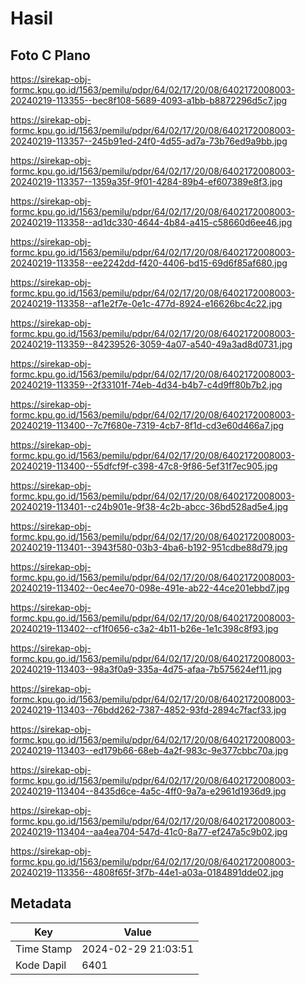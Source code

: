 # Hasil

## Foto C Plano

https://sirekap-obj-formc.kpu.go.id/1563/pemilu/pdpr/64/02/17/20/08/6402172008003-20240219-113355--bec8f108-5689-4093-a1bb-b8872296d5c7.jpg

https://sirekap-obj-formc.kpu.go.id/1563/pemilu/pdpr/64/02/17/20/08/6402172008003-20240219-113357--245b91ed-24f0-4d55-ad7a-73b76ed9a9bb.jpg

https://sirekap-obj-formc.kpu.go.id/1563/pemilu/pdpr/64/02/17/20/08/6402172008003-20240219-113357--1359a35f-9f01-4284-89b4-ef607389e8f3.jpg

https://sirekap-obj-formc.kpu.go.id/1563/pemilu/pdpr/64/02/17/20/08/6402172008003-20240219-113358--ad1dc330-4644-4b84-a415-c58660d6ee46.jpg

https://sirekap-obj-formc.kpu.go.id/1563/pemilu/pdpr/64/02/17/20/08/6402172008003-20240219-113358--ee2242dd-f420-4406-bd15-69d6f85af680.jpg

https://sirekap-obj-formc.kpu.go.id/1563/pemilu/pdpr/64/02/17/20/08/6402172008003-20240219-113358--af1e2f7e-0e1c-477d-8924-e16626bc4c22.jpg

https://sirekap-obj-formc.kpu.go.id/1563/pemilu/pdpr/64/02/17/20/08/6402172008003-20240219-113359--84239526-3059-4a07-a540-49a3ad8d0731.jpg

https://sirekap-obj-formc.kpu.go.id/1563/pemilu/pdpr/64/02/17/20/08/6402172008003-20240219-113359--2f33101f-74eb-4d34-b4b7-c4d9ff80b7b2.jpg

https://sirekap-obj-formc.kpu.go.id/1563/pemilu/pdpr/64/02/17/20/08/6402172008003-20240219-113400--7c7f680e-7319-4cb7-8f1d-cd3e60d466a7.jpg

https://sirekap-obj-formc.kpu.go.id/1563/pemilu/pdpr/64/02/17/20/08/6402172008003-20240219-113400--55dfcf9f-c398-47c8-9f86-5ef31f7ec905.jpg

https://sirekap-obj-formc.kpu.go.id/1563/pemilu/pdpr/64/02/17/20/08/6402172008003-20240219-113401--c24b901e-9f38-4c2b-abcc-36bd528ad5e4.jpg

https://sirekap-obj-formc.kpu.go.id/1563/pemilu/pdpr/64/02/17/20/08/6402172008003-20240219-113401--3943f580-03b3-4ba6-b192-951cdbe88d79.jpg

https://sirekap-obj-formc.kpu.go.id/1563/pemilu/pdpr/64/02/17/20/08/6402172008003-20240219-113402--0ec4ee70-098e-491e-ab22-44ce201ebbd7.jpg

https://sirekap-obj-formc.kpu.go.id/1563/pemilu/pdpr/64/02/17/20/08/6402172008003-20240219-113402--cf1f0656-c3a2-4b11-b26e-1e1c398c8f93.jpg

https://sirekap-obj-formc.kpu.go.id/1563/pemilu/pdpr/64/02/17/20/08/6402172008003-20240219-113403--98a3f0a9-335a-4d75-afaa-7b575624ef11.jpg

https://sirekap-obj-formc.kpu.go.id/1563/pemilu/pdpr/64/02/17/20/08/6402172008003-20240219-113403--76bdd262-7387-4852-93fd-2894c7facf33.jpg

https://sirekap-obj-formc.kpu.go.id/1563/pemilu/pdpr/64/02/17/20/08/6402172008003-20240219-113403--ed179b66-68eb-4a2f-983c-9e377cbbc70a.jpg

https://sirekap-obj-formc.kpu.go.id/1563/pemilu/pdpr/64/02/17/20/08/6402172008003-20240219-113404--8435d6ce-4a5c-4ff0-9a7a-e2961d1936d9.jpg

https://sirekap-obj-formc.kpu.go.id/1563/pemilu/pdpr/64/02/17/20/08/6402172008003-20240219-113404--aa4ea704-547d-41c0-8a77-ef247a5c9b02.jpg

https://sirekap-obj-formc.kpu.go.id/1563/pemilu/pdpr/64/02/17/20/08/6402172008003-20240219-113356--4808f65f-3f7b-44e1-a03a-0184891dde02.jpg


## Metadata

| Key        | Value               |
| ---------- | ------------------- |
| Time Stamp | 2024-02-29 21:03:51 |
| Kode Dapil | 6401                |



